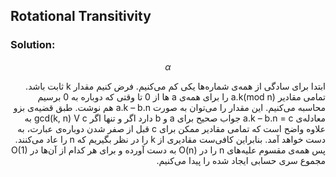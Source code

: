 ## Rotational Transitivity

### Solution:

$$ \alpha $$
<div dir="rtl">
 ابتدا برای سادگی از همه‌ی شماره‌ها یکی کم می‌کنیم. فرض کنیم مقدار k ثابت باشد. تمامی مقادیر
a.k(mod n)
را برای همه‌ی a ها از 0 تا وقتی که دوباره به 0 برسیم محاسبه می‌کنیم. این مقدار را می‌توان به صورت
a.k – b.n
هم نوشت. طبق قضیه‌ی بزو معادله‌ی
a.k – b.n = c
جواب صحیح برای a و  b دارد اگر و تنها اگر
gcd(k, n) V c
به علاوه واضح است که تمامی مقادیر ممکن برای c قبل از صفر شدن دوباره‌ی عبارت، به دست خواهد آمد. بنابراین کافی‌ست مقادیری از k را در نظر بگیریم که n را عاد می‌کنند. پس همه‌ی مقسوم علیه‌های n را در 
O(n)
 به دست آورده و برای هر کدام از آن‌ها در 
O(1)
 مجموع سری حسابی ایجاد شده را پیدا می‌کنیم.        
</div>
